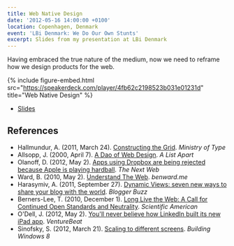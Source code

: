 ```yaml
---
title: Web Native Design
date: '2012-05-16 14:00:00 +0100'
location: Copenhagen, Denmark
event: 'LBi Denmark: We Do Our Own Stunts'
excerpt: Slides from my presentation at LBi Denmark
---
```

Having embraced the true nature of the medium, now we need to reframe how we design products for the web.

{% include figure-embed.html
  src="https://speakerdeck.com/player/4fb62c2198523b031e01231d"
  title="Web Native Design"
%}

  * [Slides](https://speakerdeck.com/paulrobertlloyd/web-native-design)

## References

  * Hallmundur, A. (2011, March 24). [Constructing the Grid](http://ministryoftype.co.uk/words/article/constructing-the-grid). <cite>Ministry of Type</cite>
  * Allsopp, J. (2000, April 7). [A Dao of Web Design](http://alistapart.com/article/dao). <cite>A List Apart</cite>
  * Olanoff, D. (2012, May 2). [Apps using Dropbox are being rejected because Apple is playing hardball](http://thenextweb.com/apple/2012/05/02/apps-using-dropbox-are-being-rejected-because-apple-is-playing-hardball/). <cite>The Next Web</cite>
  * Ward, B. (2010, May 2). [Understand The Web](https://benward.me/blog/understand-the-web). <cite>benward.me</cite>
  * Harasymiv, A. (2011, September 27). [Dynamic Views: seven new ways to share your blog with the world](http://buzz.blogger.com/2011/09/dynamic-views-seven-new-ways-to-share.html). <cite>Blogger Buzz</cite>
  * Berners-Lee, T. (2010, December 1). [Long Live the Web: A Call for Continued Open Standards and Neutrality](http://www.scientificamerican.com/article/long-live-the-web/). <cite>Scientific American</cite>
  * O'Dell, J. (2012, May 2). [You'll never believe how LinkedIn built its new iPad app](http://venturebeat.com/2012/05/02/linkedin-ipad-app-engineering/). <cite>VentureBeat</cite>
  * Sinofsky, S. (2012, March 21). [Scaling to different screens](https://blogs.msdn.microsoft.com/b8/2012/03/21/scaling-to-different-screens/). <cite>Building Windows 8</cite>
